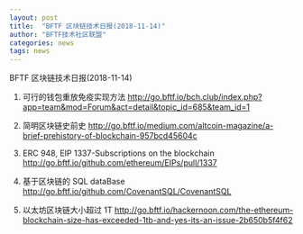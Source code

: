 ```yaml
---
layout: post
title:  "BFTF 区块链技术日报(2018-11-14)"
author: "BFTF技术社区联盟"
categories: news
tags: news
---
```


BFTF 区块链技术日报(2018-11-14)

1. 可行的钱包重放免疫实现方法 <http://go.bftf.io/bch.club/index.php?app=team&mod=Forum&act=detail&topic_id=685&team_id=1>

2. 简明区块链史前史 <http://go.bftf.io/medium.com/altcoin-magazine/a-brief-prehistory-of-blockchain-957bcd45604c>

3. ERC 948, EIP 1337-Subscriptions on the blockchain <http://go.bftf.io/github.com/ethereum/EIPs/pull/1337>

4. 基于区块链的 SQL dataBase <http://go.bftf.io/github.com/CovenantSQL/CovenantSQL>

5. 以太坊区块链大小超过 1T <http://go.bftf.io/hackernoon.com/the-ethereum-blockchain-size-has-exceeded-1tb-and-yes-its-an-issue-2b650b5f4f62>
